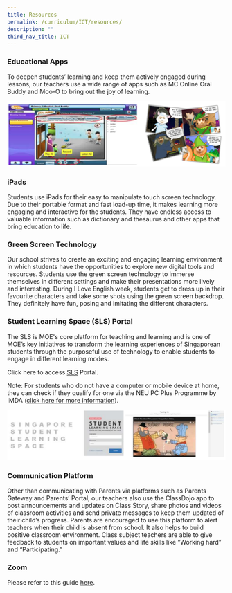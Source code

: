 ```yaml
---
title: Resources
permalink: /curriculum/ICT/resources/
description: ""
third_nav_title: ICT
---
```

### Educational Apps

To deepen students’ learning and keep them actively engaged during lessons, our teachers use a wide range of apps such as MC Online Oral Buddy and Moo-O to bring out the joy of learning.

![](/images/resource1.png)

### iPads

Students use iPads for their easy to manipulate touch screen technology. Due to their portable format and fast load-up time, it makes learning more engaging and interactive for the students. They have endless access to valuable information such as dictionary and thesaurus and other apps that bring education to life.

### Green Screen Technology

Our school strives to create an exciting and engaging learning environment in which students have the opportunities to explore new digital tools and resources. Students use the green screen technology to immerse themselves in different settings and make their presentations more lively and interesting. During I Love English week, students get to dress up in their favourite characters and take some shots using the green screen backdrop. They definitely have fun, posing and imitating the different characters. 

### Student Learning Space (SLS) Portal


The SLS is MOE's core platform for teaching and learning and is one of MOE’s key initiatives to transform the learning experiences of Singaporean students through the purposeful use of technology to enable students to engage in different learning modes.


Click here to access [SLS](https://vle.learning.moe.edu.sg/) Portal.

Note: For students who do not have a computer or mobile device at home, they can check if they qualify for one via the NEU PC Plus Programme by IMDA ([click here for more information](https://www.imda.gov.sg/neupc)).

![](/images/resource2.png)

### Communication Platform

Other than communicating with Parents via platforms such as Parents Gateway and Parents’ Portal, our teachers also use the ClassDojo app to post announcements and updates on Class Story, share photos and videos of classroom activities and send private messages to keep them updated of their child’s progress. Parents are encouraged to use this platform to alert teachers when their child is absent from school. It also helps to build positive classroom environment. Class subject teachers are able to give feedback to students on important values and life skills like “Working hard” and “Participating.”

### Zoom

Please refer to this guide [here](/files/Student%20Guide%20to%20Video%20Conferencing%20with%20Teachers%20Using%20Zoom%20for%20HBL.pdf).